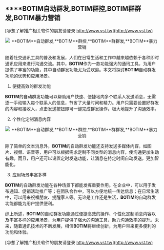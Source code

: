 ## ****BOTIM**自动群发,**BOTIM**群控,**BOTIM**群群发,**BOTIM**暴力营销**

[😍想了解推广相关软件的朋友请登录 http://www.vst.tw](http://www.vst.tw)

 <center><img src="https://vst.tw/MP4/tuiguang/png/5.png" alt="**BOTIM**自动群发,**BOTIM**群控,**BOTIM**群群发,**BOTIM**暴力营销"></center>

随着社交通讯工具的普及和发展，人们在日常生活和工作中越来越依赖于各种即时通讯应用来进行沟通交流。其中，**BOTIM**作为一款功能强大的通讯工具，为用户提供了丰富的功能，其中自动群发功能尤为受欢迎。本文将探讨**BOTIM**自动群发功能的优势和应用场景。

1. 便捷高效的群发功能

**BOTIM**的自动群发功能可以帮助用户快速、便捷地向多个联系人发送消息，无需逐一手动输入每个联系人的信息，节省了大量时间和精力。用户只需要设置好群发的内容和接收人，点击发送按钮即可一键完成群发操作，极大地提升了沟通效率。

2. 个性化定制消息内容

 <center><img src="https://vst.tw/MP4/tuiguang/png/5.png" alt="**BOTIM**自动群发,**BOTIM**群控,**BOTIM**群群发,**BOTIM**暴力营销"></center>

除了简单的文本消息外，**BOTIM**的自动群发功能还支持发送多媒体内容，如图片、视频、语音等，用户可以根据需求定制不同类型的消息内容，使沟通更加生动有趣。而且，用户还可以设置定时发送功能，让消息在特定时间自动发送，更加智能化。

3. 应用场景丰富多样

**BOTIM**的自动群发功能在各种场景下都能发挥重要作用。在企业中，可以用于发布通知、促销活动推广等；在团队合作中，可以方便地统一传达信息；在日常生活中，可以用来祝福朋友、提醒家人等。无论是工作还是生活，**BOTIM**的自动群发功能都能为用户提供便利。

综上所述，**BOTIM**的自动群发功能通过便捷高效的操作、个性化定制消息内容以及丰富多样的应用场景，为用户提供了强大的沟通工具，助力沟通效率的提升。未来，随着通讯技术的不断发展，相信**BOTIM**将继续创新，为用户带来更多便利的功能和体验。

[😍想了解推广相关软件的朋友请登录 http://www.vst.tw](http://www.vst.tw)



